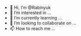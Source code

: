 - 👋 Hi, I’m @Rabinyuk
- 👀 I’m interested in ...
- 🌱 I’m currently learning ...
- 💞️ I’m looking to collaborate on ...
- 📫 How to reach me ...

<!---
Rabinyuk/Rabinyuk is a ✨ special ✨ repository because its `README.md` (this file) appears on your GitHub profile.
You can click the Preview link to take a look at your changes.
--->
